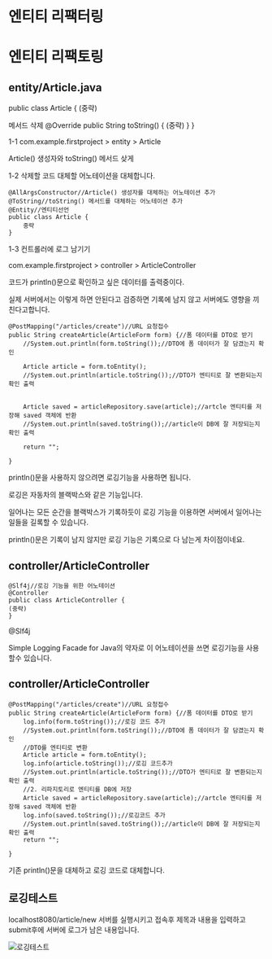 엔티티 리팩터링
====

엔티티 리팩토링
===

entity/Article.java
---

  public class Article {
    (중략)

  메서드 삭제
      @Override
      public String toString() {
          (중략)
      }
  }

1-1 com.example.firstproject > entity > Article 

Article() 생성자와 toString() 메서드 샂게

1-2 삭제할 코드 대체할 어노테이션을 대체합니다.


    @AllArgsConstructor//Article() 생성자를 대체하는 어노테이션 추가
    @ToString//toString() 메서드를 대체하는 어노테이션 추가
    @Entity//엔티티선언
    public class Article {
        중략
    }

1-3 컨트롤러에 로그 남기기

com.example.firstproject > controller > ArticleController 

코드가 println()문으로 확인하고 싶은 데이터를 출력중이다.

실제 서버에서는 이렇게 하면 안된다고 검증하면 기록에 남지 않고 서버에도 영향을 끼친다고합니다.

    @PostMapping("/articles/create")//URL 요청접수
    public String createArticle(ArticleForm form) {//폼 데이터를 DTO로 받기
        //System.out.println(form.toString());//DTO에 폼 데이터가 잘 담겼는지 확인
        
        Article article = form.toEntity();
        //System.out.println(article.toString());//DTO가 엔티티로 잘 변환되는지 확인 출력
        
        
        Article saved = articleRepository.save(article);//artcle 엔티티를 저장해 saved 객체에 반환
        //System.out.println(saved.toString());//article이 DB에 잘 저장되는지 확인 출력

        return "";

    }        

println()문을 사용하지 않으려면 로깅기능을 사용하면 됩니다.

로깅은 자동차의 블랙박스와 같은 기능입니다.

일어나는 모든 순간을 블랙박스가 기록하듯이 로깅 기능을 이용하면 서버에서 일어나는 일들을 길록할 수 있습니다.

println()문은 기록이 남지 않지만 로깅 기능은 기록으로 다 남는게 차이점이네요.

controller/ArticleController
---

    @Slf4j//로깅 기능을 위한 어노테이션
    @Controller
    public class ArticleController {
    (중략)
    }

@Slf4j

Simple Logging Facade for Java의 약자로 이 어노테이션을 쓰면 로깅기능을 사용할수 있습니다.

controller/ArticleController
--

    @PostMapping("/articles/create")//URL 요청접수
    public String createArticle(ArticleForm form) {//폼 데이터를 DTO로 받기
        log.info(form.toString());//로깅 코드 추가
        //System.out.println(form.toString());//DTO에 폼 데이터가 잘 담겼는지 확인
        //DTO를 엔티티로 변환
        Article article = form.toEntity();
        log.info(article.toString());//로깅 코드추가
        //System.out.println(article.toString());//DTO가 엔티티로 잘 변환되는지 확인 출력
        //2. 리파지토리로 엔티티를 DB에 저장
        Article saved = articleRepository.save(article);//artcle 엔티티를 저장해 saved 객체에 반환
        log.info(saved.toString());//로깅코드 추가
        //System.out.println(saved.toString());//article이 DB에 잘 저장되는지 확인 출력
        return "";

    }

기존 println()문을 대체하고 로깅 코드로 대체합니다.

로깅테스트
--- 

localhost8080/article/new 서버를 실행시키고 접속후  제목과 내용을 입력하고 submit후에 서버에 로그가 남은 내용입니다.

![로깅테스트](https://github.com/user-attachments/assets/61087921-83de-4fa1-8432-df5c91f8b2c5)

    
